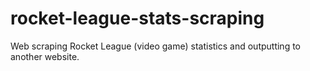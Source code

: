 # rocket-league-stats-scraping

Web scraping Rocket League (video game) statistics and outputting to another website.
